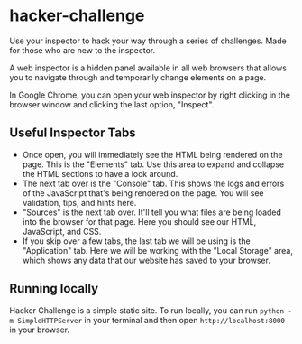 # hacker-challenge

Use your inspector to hack your way through a series of challenges. Made for those who are new to the inspector.

A web inspector is a hidden panel available in all web browsers that allows you to navigate through and temporarily change elements on a page.

In Google Chrome, you can open your web inspector by right clicking in the browser window and clicking the last option, "Inspect".

## Useful Inspector Tabs
- Once open, you will immediately see the HTML being rendered on the page. This is the "Elements" tab. Use this area to expand and collapse the HTML sections to have a look around.
- The next tab over is the "Console" tab. This shows the logs and errors of the JavaScript that's being rendered on the page. You will see validation, tips, and hints here.
- "Sources" is the next tab over. It'll tell you what files are being loaded into the browser for that page. Here you should see our HTML, JavaScript, and CSS.
- If you skip over a few tabs, the last tab we will be using is the "Application" tab. Here we will be working with the "Local Storage" area, which shows any data that our website has saved to your browser.

## Running locally
Hacker Challenge is a simple static site. To run locally, you can run `python -m SimpleHTTPServer` in your terminal and then open `http://localhost:8000` in your browser.
